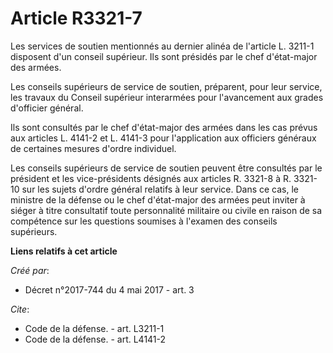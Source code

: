# Article R3321-7

Les services de soutien mentionnés au dernier alinéa de l'article L. 3211-1 disposent d'un conseil supérieur. Ils sont
présidés par le chef d'état-major des armées. 

Les conseils supérieurs de service de soutien, préparent, pour leur service, les travaux du Conseil supérieur interarmées
pour l'avancement aux grades d'officier général. 

Ils sont consultés par le chef d'état-major des armées dans les cas prévus aux articles L. 4141-2 et L. 4141-3 pour
l'application aux officiers généraux de certaines mesures d'ordre individuel. 

Les conseils supérieurs de service de soutien peuvent être consultés par le président et les vice-présidents désignés aux
articles R. 3321-8 à R. 3321-10 sur les sujets d'ordre général relatifs à leur service. Dans ce cas, le ministre de la
défense ou le chef d'état-major des armées peut inviter à siéger à titre consultatif toute personnalité militaire ou civile
en raison de sa compétence sur les questions soumises à l'examen des conseils supérieurs.

**Liens relatifs à cet article**

_Créé par_:

  - Décret n°2017-744 du 4 mai 2017 - art. 3

_Cite_:

  - Code de la défense. - art. L3211-1
  - Code de la défense. - art. L4141-2
